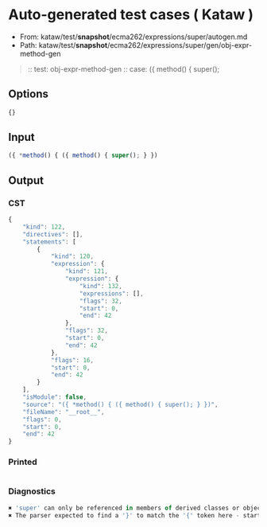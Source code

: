 # Auto-generated test cases ( Kataw )
- From: kataw/test/__snapshot__/ecma262/expressions/super/autogen.md
- Path: kataw/test/__snapshot__/ecma262/expressions/super/gen/obj-expr-method-gen
> :: test: obj-expr-method-gen
> :: case: ({ method() { super();
## Options

`````js
{}
`````
## Input

`````js
({ *method() { ({ method() { super(); } })
`````
## Output

### CST

```javascript
{
    "kind": 122,
    "directives": [],
    "statements": [
        {
            "kind": 120,
            "expression": {
                "kind": 121,
                "expression": {
                    "kind": 132,
                    "expressions": [],
                    "flags": 32,
                    "start": 0,
                    "end": 42
                },
                "flags": 32,
                "start": 0,
                "end": 42
            },
            "flags": 16,
            "start": 0,
            "end": 42
        }
    ],
    "isModule": false,
    "source": "({ *method() { ({ method() { super(); } })",
    "fileName": "__root__",
    "flags": 0,
    "start": 0,
    "end": 42
}
```

### Printed

```javascript

```

### Diagnostics

```javascript
✖ 'super' can only be referenced in members of derived classes or object literal expressions - start: 28, end: 35
✖ The parser expected to find a '}' to match the '{' token here - start: 41, end: 42

```

